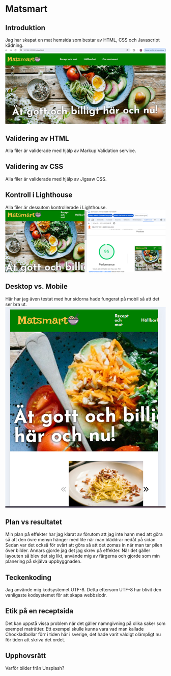 # Matsmart

## Introduktion
Jag har skapat en mat hemsida som bestar av HTML, CSS och Javascript kådning.
![hemsida](Hemsida.png)

## Validering av HTML
Alla filer är validerade med hjälp av Markup Validation service.

## Validering av CSS
Alla filer är validerade med hjälp av Jigsaw CSS.

## Kontroll i Lighthouse
Alla filer är dessutom kontrollerade i Lighthouse.
![Lighthouse](Lighthouse.png)
## Desktop vs. Mobile
Här har jag även testat med hur sidorna hade fungerat på mobil så att det ser bra ut.
![Telefon](Telefon.png)
## Plan vs resultatet
Min plan på effekter har jag klarat av förutom att jag inte hann med att göra så att den övre menyn hänger med lite när man bläddrar nedåt på sidan. Sedan var det också för svårt att göra så att det zomas in när man tar pilen över bilder. Annars gjorde jag det jag skrev på effekter.
När det gäller layouten så blev det sig likt, använde mig av färgerna och gjorde som min planering på skjälva uppbyggnaden.

## Teckenkoding
Jag använde mig kodsystemet UTF-8. Detta eftersom UTF-8 har blivit den vanligaste kodsystemet för att skapa webbsiodr.

## Etik på en receptsida
Det kan uppstå vissa problem när det gäller namngivning på olika saker som exempel maträtter.
Ett exempel skulle kunna vara vad man kallade Chockladbollar förr i tiden här i sverige, det hade varit väldigt olämpligt nu för tiden att skriva det ordet.

## Upphovsrätt

Varför bilder från Unsplash?
